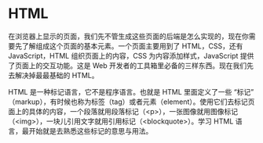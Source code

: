 # HTML

在浏览器上显示的页面，我们先不管生成这些页面的后端是怎么实现的，现在你需要先了解组成这个页面的基本元素。一个页面主要用到了 HTML，CSS，还有 JavaScript，HTML 组织页面上的内容，CSS 为内容添加样式，JavaScript 提供了页面上的交互功能。这是 Web 开发者的工具箱里必备的三样东西。现在我们先去解决掉最最基础的 HTML。

HTML 是一种标记语言，它不是程序语言。也就是 HTML 里面定义了一些 “标记” （markup），有时候也称为标签（tag）或者元素（element）。使用它们去标记页面上的具体的内容，一个段落就用段落标记（&lt;p&gt;），一张图像就用图像标记（&lt;img&gt;），一块儿引用文字就用引用标记（&lt;blockquote&gt;）。学习 HTML 语言，最开始就是去熟悉这些标记的意思与用法。



